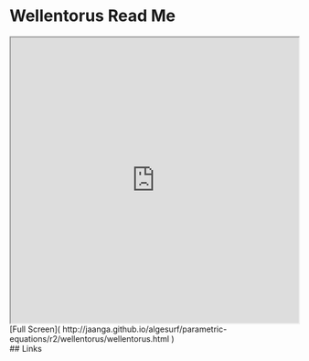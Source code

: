 Wellentorus Read Me
===

<iframe src='http://jaanga.github.io/algesurf/parametric-equations/r2/wellentorus/wellentorus.html' width=100% height=500px >
There is an `iframe` here. It is not visible when viewed on github.com/algesurf. To view, please see 'Project Links' below.
</iframe>
[Full Screen]( http://jaanga.github.io/algesurf/parametric-equations/r2/wellentorus/wellentorus.html )
<br>
## Links 
<http://www.3d-meier.de/tut3/Seite62.html>  
